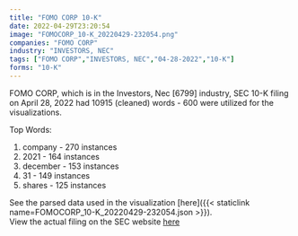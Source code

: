 ```yaml
---
title: "FOMO CORP 10-K"
date: 2022-04-29T23:20:54
image: "FOMOCORP_10-K_20220429-232054.png"
companies: "FOMO CORP"
industry: "INVESTORS, NEC"
tags: ["FOMO CORP","INVESTORS, NEC","04-28-2022","10-K"]
forms: "10-K"
---
```

FOMO CORP, which is in the Investors, Nec [6799] industry, SEC 10-K filing on April 28, 2022 had 10915 (cleaned) words - 600 were utilized for the visualizations.

Top Words:
1. company - 270 instances
2. 2021 - 164 instances
3. december - 153 instances
4. 31 - 149 instances
5. shares - 125 instances


See the parsed data used in the visualization [here]({{< staticlink name=FOMOCORP_10-K_20220429-232054.json >}}).  
View the actual filing on the SEC website [here](https://www.sec.gov/Archives/edgar/data/867028/0001493152-22-011441.txt)